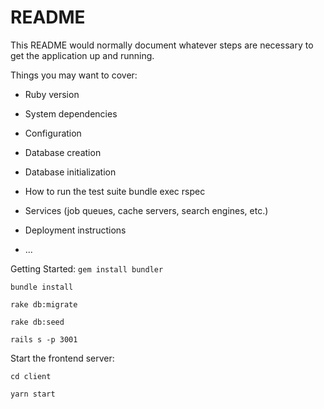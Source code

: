 # README

This README would normally document whatever steps are necessary to get the
application up and running.

Things you may want to cover:

* Ruby version

* System dependencies

* Configuration

* Database creation

* Database initialization

* How to run the test suite
bundle exec rspec

* Services (job queues, cache servers, search engines, etc.)

* Deployment instructions

* ...

Getting Started:
```gem install bundler```

```bundle install```

```rake db:migrate```

```rake db:seed```

```rails s -p 3001```


Start the frontend server:

```cd client```

```yarn start```

